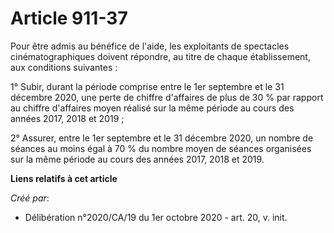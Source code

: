 # Article 911-37

Pour être admis au bénéfice de l'aide, les exploitants de spectacles cinématographiques doivent répondre, au titre de chaque
établissement, aux conditions suivantes :

1° Subir, durant la période comprise entre le 1er septembre et le 31 décembre 2020, une perte de chiffre d'affaires de plus
de 30 % par rapport au chiffre d'affaires moyen réalisé sur la même période au cours des années 2017, 2018 et 2019 ;

2° Assurer, entre le 1er septembre et le 31 décembre 2020, un nombre de séances au moins égal à 70 % du nombre moyen de
séances organisées sur la même période au cours des années 2017, 2018 et 2019.

**Liens relatifs à cet article**

_Créé par_:

  - Délibération n°2020/CA/19 du 1er octobre 2020 - art. 20, v. init.

